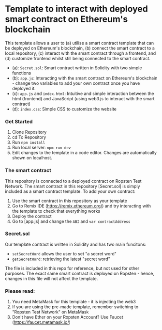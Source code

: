 # Template to interact with deployed smart contract on Ethereum's blockchain
This template allows a user to (a) utilise a smart contract template that can be deployed on Ethereum's blockchain, (b) connect the smart contract to a local repository, (c) interact with the smart contract through a frontend, and (d) customize frontend whilst still being connected to the smart contract. 

- (a): `Secret.sol`: Smart contract written in Solidity with two simple functions
- (b): `app.js`: Interacting with the smart contract on Ethereum's blockchain - change two variables to add your own contract once you have deployed it.
- (c): `app.js` and `index.html`: Intuitive and simple interaction between the html (frontend) and JavaScript (using web3.js to interact with the smart contract)
- (d): `index.css`: Simple CSS to customize the website

### Get Started
1. Clone Repository
2. cd To Repository
3. Run `npm install`
4. Run local server: `npm run dev`
5. Edit changes to the template in a code editor. Changes are automatically shown on localhost. 

### The smart contract
This repository is connected to a deployed contract on Ropsten Test Network. The smart contract in this repository [Secret.sol] is simply included as a smart contract template. To add your own contract:

1. Use the smart contract in this repository as your template
2. Go to Remix IDE (https://remix.ethereum.org/) and try interacting with the template to check that everything works
3. Deploy the contract 
4. Go to [app.js] and change the `ABI` and `var contractAddress`

### Secret.sol
Our template contract is written in Solidity and has two main funcitons:
- `setSecretWord` allows the user to set "a secret word"
- `getSecretWord`: retrieving the latest "secret word"

The file is included in this repo for reference, but not used for other purposes. The exact same smart contract is deployed on Ropsten - hence, changes in this file will not affect the template.

### Please read:
1. You need MetaMask for this template - it is injecting the web3
2. If you are using the pre-made template, remember switching to "Ropsten Test Network" on MetaMask
3. Don't have Ether on your Ropsten Account? Use Faucet (https://faucet.metamask.io/)
